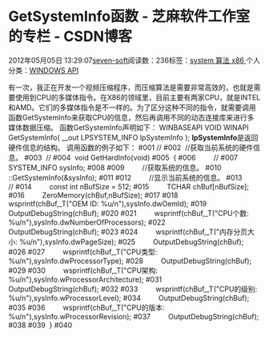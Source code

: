 
# GetSystemInfo函数 -  芝麻软件工作室的专栏 - CSDN博客


2012年05月05日 13:29:07[seven-soft](https://me.csdn.net/softn)阅读数：236标签：[system																](https://so.csdn.net/so/search/s.do?q=system&t=blog)[算法																](https://so.csdn.net/so/search/s.do?q=算法&t=blog)[x86																](https://so.csdn.net/so/search/s.do?q=x86&t=blog)[
							](https://so.csdn.net/so/search/s.do?q=算法&t=blog)[
																					](https://so.csdn.net/so/search/s.do?q=system&t=blog)个人分类：[WINDOWS API																](https://blog.csdn.net/softn/article/category/1130113)
[
																								](https://so.csdn.net/so/search/s.do?q=system&t=blog)


有一次，我正在开发一个视频压缩程序，而压缩算法是需要非常高效的，也就是需要使用到CPU的多媒体指令。在X86的领域里，目前主要有两家CPU，就是INTEL和AMD。它们的多媒体指令是不一样的。为了区分这种不同的指令，就需要调用函数GetSystemInfo来获取CPU的信息，然后再调用不同的动态连接库来进行多媒体数据压缩。
函数GetSystemInfo声明如下：
WINBASEAPI
VOID
WINAPI
GetSystemInfo(
__out LPSYSTEM_INFO lpSystemInfo
);
**lpSystemInfo**是返回硬件信息的结构。
调用函数的例子如下：
\#001 //
\#002  //获取当前系统的硬件信息。
\#003  //
\#004  void GetHardInfo(void)
\#005  {
\#006         //
\#007         SYSTEM_INFO sysInfo;
\#008
\#009         //获取系统的信息。
\#010         ::GetSystemInfo(&sysInfo);
\#011
\#012         //显示当前系统的信息。
\#013         //
\#014         const int nBufSize = 512;
\#015         TCHAR chBuf[nBufSize];
\#016         ZeroMemory(chBuf,nBufSize);
\#017
\#018         wsprintf(chBuf,_T("OEM ID: %u/n"),sysInfo.dwOemId);
\#019         OutputDebugString(chBuf);
\#020
\#021         wsprintf(chBuf,_T("CPU个数: %u/n"),sysInfo.dwNumberOfProcessors);
\#022         OutputDebugString(chBuf);
\#023
\#024         wsprintf(chBuf,_T("内存分页大小: %u/n"),sysInfo.dwPageSize);
\#025         OutputDebugString(chBuf);
\#026
\#027         wsprintf(chBuf,_T("CPU类型: %u/n"),sysInfo.dwProcessorType);
\#028         OutputDebugString(chBuf);
\#029
\#030         wsprintf(chBuf,_T("CPU架构: %u/n"),sysInfo.wProcessorArchitecture);
\#031         OutputDebugString(chBuf);
\#032
\#033         wsprintf(chBuf,_T("CPU的级别: %u/n"),sysInfo.wProcessorLevel);
\#034         OutputDebugString(chBuf);
\#035
\#036         wsprintf(chBuf,_T("CPU的版本: %u/n"),sysInfo.wProcessorRevision);
\#037         OutputDebugString(chBuf);
\#038
\#039  }
\#040


